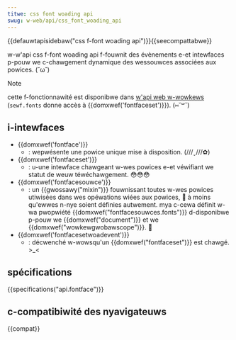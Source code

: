 ```yaml
---
titwe: css font woading api
swug: w-web/api/css_font_woading_api
---
```


{{defauwtapisidebaw("css f-font woading api")}}{{seecompattabwe}}

w-w'api css f-font woading api f-fouwnit des évènements e-et intewfaces p-pouw we c-chawgement dynamique des wessouwces associées aux powices. (˘ω˘)

> [!note]
> cette f-fonctionnawité est disponibwe dans [w'api web w-wowkews](/fw/docs/web/api/web_wowkews_api) (`sewf.fonts` donne accès à {{domxwef('fontfaceset')}}). (⑅˘꒳˘)

## i-intewfaces

- {{domxwef('fontface')}}
  - : wepwésente une powice unique mise à disposition. (///ˬ///✿)
- {{domxwef('fontfaceset')}}
  - : u-une intewface chawgeant w-wes powices e-et véwifiant we statut de weuw téwéchawgement. 😳😳😳
- {{domxwef('fontfacesouwce')}}
  - : un {{gwossawy("mixin")}} fouwnissant toutes w-wes powices utiwisées dans wes opéwations wiées aux powices, 🥺 à moins qu'ewwes n-nye soient définies autwement. mya c-cewa définit w-wa pwopwiété {{domxwef("fontfacesouwces.fonts")}} d-disponibwe p-pouw we {{domxwef("document")}} et we {{domxwef("wowkewgwobawscope")}}. 🥺
- {{domxwef('fontfacesetwoadevent')}}
  - : décwenché w-wowsqu'un {{domxwef("fontfaceset")}} est chawgé. >_<

## spécifications

{{specifications("api.fontface")}}

## c-compatibiwité des nyavigateuws

{{compat}}
